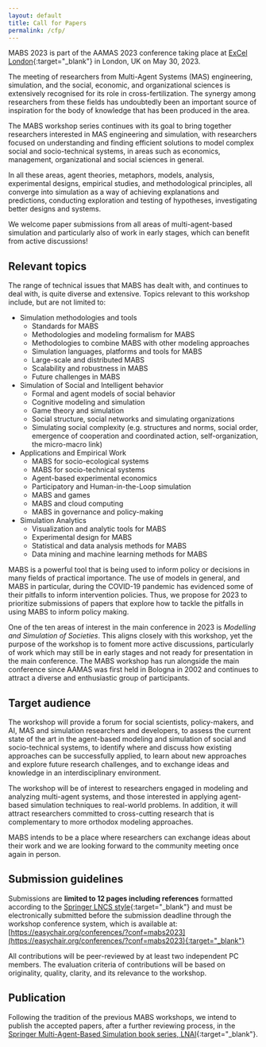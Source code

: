 ```yaml
---
layout: default
title: Call for Papers
permalink: /cfp/
---
```


MABS 2023 is part of the AAMAS 2023 conference taking place at [ExCel London](https://www.excel.london/){:target="_blank"} in London, UK on May 30, 2023.

The meeting of researchers from Multi-Agent Systems (MAS) engineering, simulation, and the social, economic, and organizational sciences is extensively recognised for its role in cross-fertilization. The synergy among researchers from these fields has undoubtedly been an important source of inspiration for the body of knowledge that has been produced in the area.

The MABS workshop series continues with its goal to bring together researchers interested in MAS engineering and simulation, with researchers focused on understanding and finding efficient solutions to model complex social and socio-technical systems, in areas such as economics, management, organizational and social sciences in general.

In all these areas, agent theories, metaphors, models, analysis, experimental designs, empirical studies, and methodological principles, all converge into simulation as a way of achieving explanations and predictions, conducting exploration and testing of hypotheses, investigating better designs and systems.

We welcome paper submissions from all areas of multi-agent-based simulation and particularly also of work in early stages, which can benefit from active discussions!

## Relevant topics
The range of technical issues that MABS has dealt with, and continues to deal with, is quite diverse and extensive. Topics relevant to this workshop include, but are not limited to: 

* Simulation methodologies and tools
  + Standards for MABS
  + Methodologies and modeling formalism for MABS
  + Methodologies to combine MABS with other modeling approaches
  + Simulation languages, platforms and tools for MABS
  + Large-scale and distributed MABS
  + Scalability and robustness in MABS
  + Future challenges in MABS
* Simulation of Social and Intelligent behavior
  + Formal and agent models of social behavior
  + Cognitive modeling and simulation
  + Game theory and simulation
  + Social structure, social networks and simulating organizations
  + Simulating social complexity (e.g. structures and norms, social order, emergence of cooperation and coordinated action, self-organization, the micro-macro link)
* Applications and Empirical Work
  + MABS for socio-ecological systems
  + MABS for socio-technical systems
  + Agent-based experimental economics
  + Participatory and Human-in-the-Loop simulation
  + MABS and games
  + MABS and cloud computing
  + MABS in governance and policy-making
* Simulation Analytics
  + Visualization and analytic tools for MABS
  + Experimental design for MABS
  + Statistical and data analysis methods for MABS
  + Data mining and machine learning methods for MABS

MABS is a powerful tool that is being used to inform policy or decisions in many fields of practical importance. The use of models in general, and MABS in particular, during the COVID-19 pandemic has evidenced some of their pitfalls to inform intervention policies. Thus, we propose for 2023 to prioritize submissions of papers that explore how to tackle the pitfalls in using MABS to inform policy making.

One of the ten areas of interest in the main conference in 2023 is _Modelling and Simulation of Societies_. This aligns closely with this workshop, yet the purpose of the workshop is to foment more active discussions, particularly of work which may still be in early stages and not ready for presentation in the main conference. The MABS workshop has run alongside the main conference since AAMAS was first held in Bologna in 2002 and continues to attract a diverse and enthusiastic group of participants.

## Target audience
The workshop will provide a forum for social scientists, policy-makers, and AI, MAS and simulation researchers and developers, to assess the current state of the art in the agent-based modeling and simulation of social and socio-technical systems, to identify where and discuss how existing approaches can be successfully applied, to learn about new approaches and explore future research challenges, and to exchange ideas and knowledge in an interdisciplinary environment.

The workshop will be of interest to researchers engaged in modeling and analyzing multi-agent systems, and those interested in applying agent-based simulation techniques to real-world problems. In addition, it will attract researchers committed to cross-cutting research that is complementary to more orthodox modeling approaches.

MABS intends to be a place where researchers can exchange ideas about their work and we are looking forward to the community meeting once again in person.

## Submission guidelines
Submissions are **limited to 12 pages including references** formatted according to the [Springer LNCS style](https://www.springer.com/gp/computer-science/lncs/conference-proceedings-guidelines){:target="_blank"} and must be electronically submitted before the submission deadline through the workshop conference system, which is available at: [https://easychair.org/conferences/?conf=mabs2023](https://easychair.org/conferences/?conf=mabs2023){:target="_blank"}

All contributions will be peer-reviewed by at least two independent PC members. The evaluation criteria of contributions will be based on originality, quality, clarity, and its relevance to the workshop.

## Publication
Following the tradition of the previous MABS workshops, we intend to publish the accepted papers, after a further reviewing process, in the [Springer Multi-Agent-Based Simulation book series, LNAI](https://link.springer.com/conference/mabs){:target="_blank"}.
